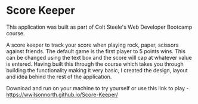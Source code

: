 # Score Keeper
This application was built as part of Colt Steele's Web Developer Bootcamp course.

A score keeper to track your score when playing rock, paper, scissors against friends. The default game is the first player to 5 points wins. This can be changed using the text box and the score will cap at whatever value is entered. Having built this through the course which takes you through building the functionality making it very basic, I created the design, layout and idea behind the rest of the application.

Download and run on your machine to try yourself or use this link to play - https://wwilsonnorth.github.io/Score-Keeper/
